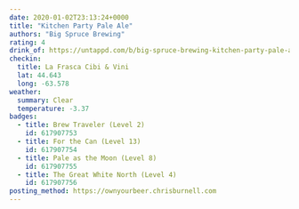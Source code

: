 ```yaml
---
date: 2020-01-02T23:13:24+0000
title: "Kitchen Party Pale Ale"
authors: "Big Spruce Brewing"
rating: 4
drink_of: https://untappd.com/b/big-spruce-brewing-kitchen-party-pale-ale/337755
checkin:
  title: La Frasca Cibi & Vini
  lat: 44.643
  long: -63.578
weather:
  summary: Clear
  temperature: -3.37
badges:
  - title: Brew Traveler (Level 2)
    id: 617907753
  - title: For the Can (Level 13)
    id: 617907754
  - title: Pale as the Moon (Level 8)
    id: 617907755
  - title: The Great White North (Level 4)
    id: 617907756
posting_method: https://ownyourbeer.chrisburnell.com
---
```

